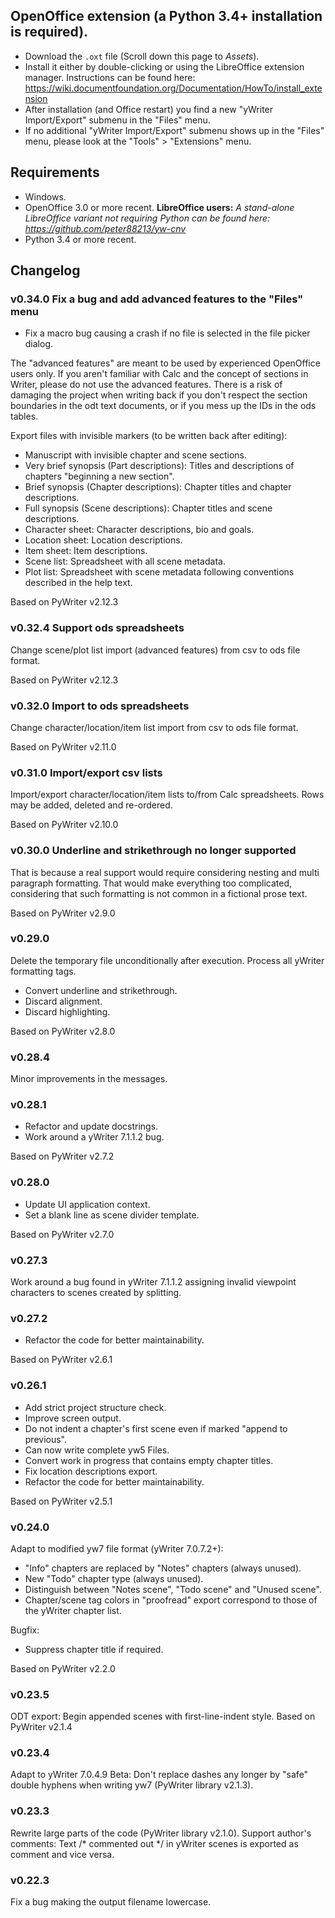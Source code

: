 ## OpenOffice extension (a Python 3.4+ installation is required).

* Download the `.oxt` file (Scroll down this page to _Assets_).
* Install it either by double-clicking or using the LibreOffice extension manager. Instructions can be found here: https://wiki.documentfoundation.org/Documentation/HowTo/install_extension
* After installation (and Office restart) you find a new "yWriter Import/Export" submenu in the "Files" menu.
* If no additional "yWriter Import/Export" submenu shows up in the "Files" menu, please look at the "Tools" > "Extensions" menu.

## Requirements

* Windows.
* OpenOffice 3.0 or more recent.   __LibreOffice users:__  _A stand-alone LibreOffice variant not requiring Python can be found here: https://github.com/peter88213/yw-cnv_
* Python 3.4 or more recent.

## Changelog

### v0.34.0 Fix a bug and add advanced features to the "Files" menu

* Fix a macro bug causing a crash if no file is selected in the file picker dialog.

The "advanced features" are meant to be used by experienced OpenOffice users only. If you aren't familiar with Calc and the concept of sections in Writer, please do not use the advanced features. There is a risk of damaging the project when writing back if you don't respect the section boundaries in the odt text documents, or if you mess up the IDs in the ods tables.

Export files with invisible markers (to be written back after editing):

* Manuscript with invisible chapter and scene sections.
* Very brief synopsis (Part descriptions): Titles and descriptions of chapters "beginning a new section".
* Brief synopsis (Chapter descriptions): Chapter titles and chapter descriptions.
* Full synopsis (Scene descriptions): Chapter titles and scene descriptions.
* Character sheet: Character descriptions, bio and goals.
* Location sheet: Location descriptions.
* Item sheet: Item descriptions.
* Scene list: Spreadsheet with all scene metadata.
* Plot list: Spreadsheet with scene metadata following conventions described in the help text.

Based on PyWriter v2.12.3

### v0.32.4 Support ods spreadsheets

Change scene/plot list import (advanced features) from csv to ods file format.

Based on PyWriter v2.12.3

### v0.32.0 Import to ods spreadsheets

Change character/location/item list import from csv to ods file format.

Based on PyWriter v2.11.0

### v0.31.0 Import/export csv lists

Import/export character/location/item lists to/from Calc spreadsheets. Rows may be added, deleted and re-ordered.

Based on PyWriter v2.10.0

### v0.30.0 Underline and strikethrough no longer supported

That is because a real support would require considering nesting and multi paragraph formatting. That would make everything too complicated, considering that such formatting is not common in a fictional prose text.

Based on PyWriter v2.9.0

### v0.29.0

Delete the temporary file unconditionally after execution.
Process all yWriter formatting tags.
* Convert underline and strikethrough.
* Discard alignment.
* Discard highlighting.

Based on PyWriter v2.8.0

### v0.28.4

Minor improvements in the messages.

### v0.28.1

* Refactor and update docstrings.
* Work around a yWriter 7.1.1.2 bug.

Based on PyWriter v2.7.2

### v0.28.0

* Update UI application context.
* Set a blank line as scene divider template.

Based on PyWriter v2.7.0

### v0.27.3

Work around a bug found in yWriter 7.1.1.2 assigning invalid viewpoint
characters to scenes created by splitting.

### v0.27.2

* Refactor the code for better maintainability.

Based on PyWriter v2.6.1

### v0.26.1

* Add strict project structure check.
* Improve screen output.
* Do not indent a chapter's first scene even if marked "append to previous".
* Can now write complete yw5 Files.
* Convert work in progress that contains empty chapter titles.
* Fix location descriptions export.
* Refactor the code for better maintainability.

Based on PyWriter v2.5.1

### v0.24.0

Adapt to modified yw7 file format (yWriter 7.0.7.2+):
* "Info" chapters are replaced by "Notes" chapters (always unused).
* New "Todo" chapter type (always unused).
* Distinguish between "Notes scene", "Todo scene" and "Unused scene".
* Chapter/scene tag colors in "proofread" export correspond to those of
the yWriter chapter list.

Bugfix:
* Suppress chapter title if required.

Based on PyWriter v2.2.0

### v0.23.5

ODT export: Begin appended scenes with first-line-indent style.
Based on PyWriter v2.1.4

### v0.23.4

Adapt to yWriter 7.0.4.9 Beta: Don't replace dashes any longer by "safe" double hyphens when writing yw7  (PyWriter library v2.1.3).

### v0.23.3

Rewrite large parts of the code (PyWriter library v2.1.0).
Support author's comments: Text /* commented out */ in yWriter scenes is
exported as comment and vice versa.

### v0.22.3

Fix a bug making the output filename lowercase.
